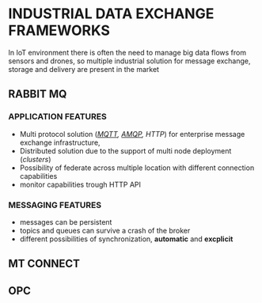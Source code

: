 # INDUSTRIAL DATA EXCHANGE FRAMEWORKS

In IoT environment there is often the need to manage big data flows from sensors and drones, so multiple industrial solution for message exchange, storage and delivery are present in the market

## RABBIT MQ

###  APPLICATION FEATURES

- Multi protocol solution (*[MQTT](PUB_SUB_PROTOCOLS.md#MESSAGE%20QUEUE%20TELEMETRY%20TRANSPORT%20(MQTT)), [AMQP](PUB_SUB_PROTOCOLS.md#ADVANCED%20MESSAGE%20QUEUING%20PROTOCOL%20(AMQP)), HTTP*) for enterprise message exchange infrastructure, 
- Distributed solution due to the support of multi node deployment (*clusters*) 
- Possibility of federate across multiple location with different connection capabilities
- monitor capabilities trough HTTP API

### MESSAGING FEATURES

- messages can be persistent
- topics and queues can survive a crash of the broker
- different possibilities of synchronization, **automatic** and **excplicit**

## MT CONNECT
## OPC
